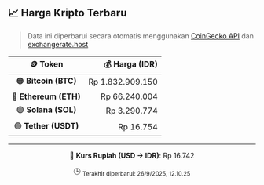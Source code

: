 

<!-- HARGA_KRIPTO -->
## 📈 Harga Kripto Terbaru

> Data ini diperbarui secara otomatis menggunakan [CoinGecko API](https://www.coingecko.com/) dan [exchangerate.host](https://exchangerate.host/)

<div align="center">

| 🪙 Token | 💰 Harga (IDR) |
|:------:|---------------:|
| 🟠 **Bitcoin (BTC)**   | Rp 1.832.909.150 |
| 🔵 **Ethereum (ETH)**  | Rp 66.240.004 |
| 🟣 **Solana (SOL)**    | Rp 3.290.774 |
| 🟢 **Tether (USDT)**   | Rp 16.754 |

---

💱 **Kurs Rupiah (USD → IDR)**: Rp 16.742

🕒 <sub>Terakhir diperbarui: 26/9/2025, 12.10.25</sub>

</div>
<!-- /HARGA_KRIPTO -->